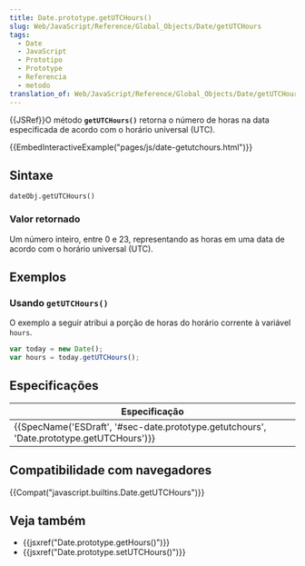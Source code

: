 ```yaml
---
title: Date.prototype.getUTCHours()
slug: Web/JavaScript/Reference/Global_Objects/Date/getUTCHours
tags:
  - Date
  - JavaScript
  - Prototipo
  - Prototype
  - Referencia
  - metodo
translation_of: Web/JavaScript/Reference/Global_Objects/Date/getUTCHours
---
```

{{JSRef}}O método **`getUTCHours()`** retorna o número de horas na data especificada de acordo com o horário universal (UTC).

{{EmbedInteractiveExample("pages/js/date-getutchours.html")}}

## Sintaxe

```
dateObj.getUTCHours()
```

### Valor retornado

Um número inteiro, entre 0 e 23, representando as horas em uma data de acordo com o horário universal (UTC).

## Exemplos

### Usando `getUTCHours()`

O exemplo a seguir atribui a porção de horas do horário corrente à variável `hours`.

```js
var today = new Date();
var hours = today.getUTCHours();
```

## Especificações

| Especificação                                                                                                        |
| -------------------------------------------------------------------------------------------------------------------- |
| {{SpecName('ESDraft', '#sec-date.prototype.getutchours', 'Date.prototype.getUTCHours')}} |

## Compatibilidade com navegadores

{{Compat("javascript.builtins.Date.getUTCHours")}}

## Veja também

- {{jsxref("Date.prototype.getHours()")}}
- {{jsxref("Date.prototype.setUTCHours()")}}
